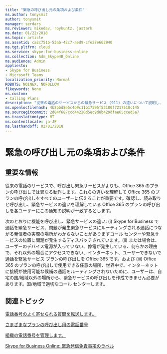 ```yaml
---
title: "緊急の呼び出し元の条項および条件"
ms.author: tonysmit
author: tonysmit
manager: serdars
ms.reviewer: mikedav, roykuntz, jastark
ms.date: 01/22/2018
ms.topic: article
ms.assetid: ca2c751b-53ab-42c7-aed9-cfe27e662940
ms.tgt.pltfrm: cloud
ms.service: skype-for-business-online
ms.collection: Adm_Skype4B_Online
ms.audience: Admin
appliesto:
- Skype for Business
- Microsoft Teams
localization_priority: Normal
ROBOTS: NOINEX, NOFOLLOW
f1keywords: None
ms.custom:
- Calling Plans
description: "従来の電話のサービスからの緊急サービス (911) の違いについて説明し、通話を行う方法について説明します。 "
ms.openlocfilehash: 4b2bbd8e5c4b9c11b17595f53180f7217518c145
ms.sourcegitcommit: 2d84f687ccc44220d5ec9d8b429dfae65cced5a7
ms.translationtype: MT
ms.contentlocale: ja-JP
ms.lasthandoff: 02/01/2018
---
```

# <a name="emergency-calling-terms-and-conditions"></a>緊急の呼び出し元の条項および条件

## <a name="important-information"></a>重要な情報

従来の電話のサービスで、呼び出し緊急サービスがよりも、Office 365 のプランの呼び出しでは異なる動作します。これらの違いを理解して Office 365 のプランの呼び出しをすべてのユーザーに伝えることが重要です。確認し、読み取りと呼び出し、緊急サービスの違いを理解している Office 365 のプランの呼び出しを各ユーザーにこの通知の説明が一致するとします。
  
次のとおりに機能を呼び出し、緊急サービスの違い: (i) Skype for Business で通話を緊急サービス、問題が発生緊急サービスにルーティングされる通話につながる発信者の実際の場所がわからないことがありますコール センターや緊急サービスの位置に問題が発生するディスパッチされています。(ii) または場合は、ユーザーのデバイス電源が入っていない、停電が発生している、何らかの理由で、それ以外の場合にアクセスできない、インターネット、ユーザーできないで通話を緊急サービス プランの呼び出しを Office 365 です。および (iii) Office 365 のプランの呼び出しで使用できる任意の場所、世界中で、インターネットに接続が使用可能な候補の通話をルーティングされないために、ユーザーは、自宅の国/地域以外の場所から、緊急サービスの呼び出しを作成できません必要があります。国/地域で適切なコール センターします。
  
## <a name="related-topics"></a>関連トピック
[電話番号のよく寄せられる質問を転送します。](transferring-phone-numbers-common-questions.md)

[さまざまなプランの呼び出し用の電話番号](different-kinds-of-phone-numbers-used-for-calling-plans.md)

[組織の電話番号を管理します。](../what-are-calling-plans-in-office-365/manage-phone-numbers-for-your-organization/manage-phone-numbers-for-your-organization.md)

[Skype for Business Online: 緊急発信免責事項のラベル](https://go.microsoft.com/fwlink/?LinkID=692099)